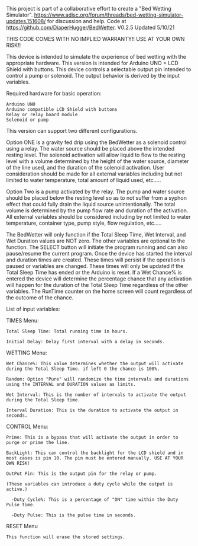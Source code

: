 This project is part of a collaborative effort to create a "Bed Wetting Simulator". https://www.adisc.org/forum/threads/bed-wetting-simulator-updates.151608/ for discussion and help. Code at https://github.com/DiaperHugger/BedWetter. V0.2.5 Updated 5/10/21


THIS CODE COMES WITH NO IMPLIED WARRANTY!! USE AT YOUR OWN RISK!!


This device is intended to simulate the experience of bed wetting with the appropriate hardware. This version is intended for Arduino UNO + LCD Shield with buttons. This device controls a selectable output pin intended to control a pump or solenoid. The output behavior is derived by the input variables.

Required hardware for basic operation:

    Arduino UNO
    Arduino compatible LCD Shield with buttons
    Relay or relay board module
    Solenoid or pump

This version can support two different configurations. 

Option ONE is a gravity fed drip using the BedWetter as a solenoid control using a relay. The water source should be placed above the intended resting level. The solenoid activation will allow liquid to flow to the resting level with a volume determined by the height of the water source, diameter of the line used, and the duration of the solenoid activation. User consideration should be made for all external variables including but not limited to water temperature, total amount of liquid used, etc.....

Option Two is a pump activated by the relay. The pump and water source should be placed below the resting level so as to not suffer from a syphon effect that could fully drain the liquid source unintentionally. The total volume is determined by the pump flow rate and duration of the activation. All external variables should be considered including by not limited to water temperature, container type, pump style, flow regulation, etc.....

The BedWetter will only function if the Total Sleep Time, Wet Interval, and Wet Duration values are NOT zero. The other variables are optional to the function. The SELECT button will initiate the program running and can also pause/resume the current program. Once the device has started the interval and duration times are created. These times will persist if the operation is paused or variables are changed. These times will only be updated if the Total Sleep Time has ended or the Arduino is reset. If a Wet Chance% is entered the device will determine the percentage chance that any activation will happen for the duration of the Total Sleep Time regardless of the other variables. The RunTime counter on the home screen will count regardless of the outcome of the chance. 


List of input variables: 

  TIMES Menu:

    Total Sleep Time: Total running time in hours.

    Initial Delay: Delay first interval with a delay in seconds.

  WETTING Menu:

    Wet Chance%: This value determines whether the output will activate during the Total Sleep Time. if left 0 the chance is 100%.

    Random: Option "Pure" will randomize the time intervals and durations using the INTERVAL and DURATION values as limits.

    Wet Interval: This is the number of intervals to activate the output during the Total Sleep time.

    Interval Duration: This is the duration to activate the output in seconds.

  CONTROL Menu:

    Prime: This is a bypass that will activate the output in order to purge or prime the line.

    BackLight: This can control the backlight for the LCD shield and in most cases is pin 10. The pin must be entered manually. USE AT YOUR OWN RISK!

    OutPut Pin: This is the output pin for the relay or pump.

    (These variables can introduce a duty cycle while the output is active.)

      -Duty Cycle%: This is a percentage of "ON" time within the Duty Pulse time. 

      -Duty Pulse: This is the pulse time in seconds.

   RESET Menu

    This function will erase the stored settings.



